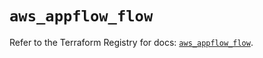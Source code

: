 # `aws_appflow_flow`

Refer to the Terraform Registry for docs: [`aws_appflow_flow`](https://registry.terraform.io/providers/hashicorp/aws/5.32.1/docs/resources/appflow_flow).
